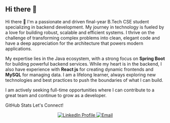 ## Hi there 👋

<!--
**shruti0731/shruti0731** is a ✨ _special_ ✨ repository because its `README.md` (this file) appears on your GitHub profile.

Here are some ideas to get you started:

- 🔭 I’m currently working on ...
- 🌱 I’m currently learning ...
- 👯 I’m looking to collaborate on ...
- 🤔 I’m looking for help with ...
- 💬 Ask me about ...
- 📫 How to reach me: ...
- 😄 Pronouns: ...
- ⚡ Fun fact: ...
-->

Hi there 👋
I'm a passionate and driven final-year B.Tech CSE student specializing in backend development. My journey in technology is fueled by a love for building robust, scalable and efficient systems. I thrive on the challenge of transforming complex problems into clean, elegant code and have a deep appreciation for the architecture that powers modern applications.

My expertise lies in the Java ecosystem, with a strong focus on **Spring Boot** for building powerful backend services. While my heart is in the backend, I also have experience with **React js** for creating dynamic frontends and **MySQL** for managing data. I am a lifelong learner, always exploring new technologies and best practices to push the boundaries of what I can build.

I am actively seeking full-time opportunities where I can contribute to a great team and continue to grow as a developer.

GitHub Stats
Let's Connect!
<p align="center">
<a href="https://in.linkedin.com/in/shrutichavan02" target="_blank">
<img src="https://www.google.com/search?q=https://img.shields.io/badge/LinkedIn-0A66C2%3Fstyle%3Dfor-the-badge%26logo%3Dlinkedin%26logoColor%3Dwhite" alt="LinkedIn Profile">
</a>
<a href="mailto:shrutic714@gmail.com">
<img src="https://img.shields.io/badge/Gmail-D14836?style=for-the-badge&logo=gmail&logoColor=white" alt="Email">
</a>
</p>

